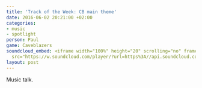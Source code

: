 ```yaml
---
title: 'Track of the Week: CB main theme'
date: 2016-06-02 20:21:00 +02:00
categories:
- music
- spotlight
person: Paul
game: Caveblazers
soundcloud_embed: <iframe width="100%" height="20" scrolling="no" frameborder="no"
  src="https://w.soundcloud.com/player/?url=https%3A//api.soundcloud.com/tracks/254862049&amp;color=ff5500&amp;inverse=false&amp;auto_play=false&amp;show_user=true"></iframe>
layout: post
---
```


Music talk.
